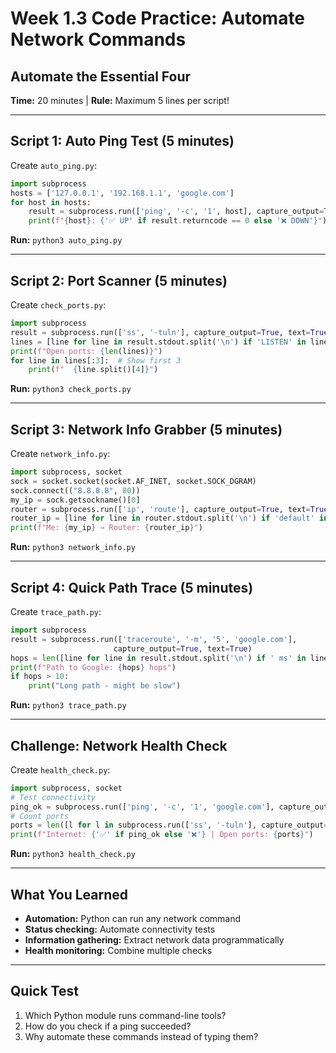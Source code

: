 # Week 1.3 Code Practice: Automate Network Commands

## Automate the Essential Four
**Time:** 20 minutes | **Rule:** Maximum 5 lines per script!

---

## Script 1: Auto Ping Test (5 minutes)

Create `auto_ping.py`:

```python
import subprocess
hosts = ['127.0.0.1', '192.168.1.1', 'google.com']
for host in hosts:
    result = subprocess.run(['ping', '-c', '1', host], capture_output=True)
    print(f"{host}: {'✅ UP' if result.returncode == 0 else '❌ DOWN'}")
```

**Run:** `python3 auto_ping.py`

---

## Script 2: Port Scanner (5 minutes)

Create `check_ports.py`:

```python
import subprocess
result = subprocess.run(['ss', '-tuln'], capture_output=True, text=True)
lines = [line for line in result.stdout.split('\n') if 'LISTEN' in line]
print(f"Open ports: {len(lines)}")
for line in lines[:3]:  # Show first 3
    print(f"  {line.split()[4]}")
```

**Run:** `python3 check_ports.py`

---

## Script 3: Network Info Grabber (5 minutes)

Create `network_info.py`:

```python
import subprocess, socket
sock = socket.socket(socket.AF_INET, socket.SOCK_DGRAM)
sock.connect(("8.8.8.8", 80))
my_ip = sock.getsockname()[0]
router = subprocess.run(['ip', 'route'], capture_output=True, text=True)
router_ip = [line for line in router.stdout.split('\n') if 'default' in line][0].split()[2]
print(f"Me: {my_ip} → Router: {router_ip}")
```

**Run:** `python3 network_info.py`

---

## Script 4: Quick Path Trace (5 minutes)

Create `trace_path.py`:

```python
import subprocess
result = subprocess.run(['traceroute', '-m', '5', 'google.com'], 
                       capture_output=True, text=True)
hops = len([line for line in result.stdout.split('\n') if ' ms' in line])
print(f"Path to Google: {hops} hops")
if hops > 10:
    print("Long path - might be slow")
```

**Run:** `python3 trace_path.py`

---

## Challenge: Network Health Check

Create `health_check.py`:

```python
import subprocess, socket
# Test connectivity
ping_ok = subprocess.run(['ping', '-c', '1', 'google.com'], capture_output=True).returncode == 0
# Count ports  
ports = len([l for l in subprocess.run(['ss', '-tuln'], capture_output=True, text=True).stdout.split('\n') if 'LISTEN' in l])
print(f"Internet: {'✅' if ping_ok else '❌'} | Open ports: {ports}")
```

**Run:** `python3 health_check.py`

---

## What You Learned
- **Automation:** Python can run any network command
- **Status checking:** Automate connectivity tests  
- **Information gathering:** Extract network data programmatically
- **Health monitoring:** Combine multiple checks

---

## Quick Test
1. Which Python module runs command-line tools?
2. How do you check if a ping succeeded?
3. Why automate these commands instead of typing them?
